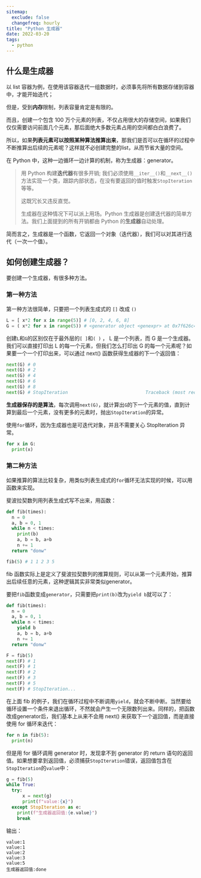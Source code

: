 ```yaml
---
sitemap:
  exclude: false
  changefreq: hourly
title: "Python 生成器"
date: 2022-03-20
tags:
  - python
---
```


## 什么是生成器

以 list 容器为例，在使用该容器迭代一组数据时，必须事先将所有数据存储到容器中，才能开始迭代；

但是，受到**内存**限制，列表容量肯定是有限的。

而且，创建一个包含 100 万个元素的列表，不仅占用很大的存储空间，如果我们仅仅需要访问前面几个元素，那后面绝大多数元素占用的空间都白白浪费了。

所以，如果**列表元素可以按照某种算法推算出来**，那我们是否可以在循环的过程中不断推算出后续的元素呢？这样就不必创建完整的list，从而节省大量的空间。

在 Python 中，这种一边循环一边计算的机制，称为生成器：generator。

> 用 Python 构建**迭代器**有很多开销; 我们必须使用`__iter__()`和`__next__()`方法实现一个类，跟踪内部状态，在没有要返回的值时触发`StopIteration`等等。
> 
> 这既冗长又违反直觉。
> 
> 生成器在这种情况下可以派上用场。Python 生成器是创建迭代器的简单方法。我们上面提到的所有开销都由 Python 的**生成器**自动处理。

简而言之，生成器是一个函数，它返回一个对象（迭代器），我们可以对其进行迭代（一次一个值）。

## 如何创建生成器？

要创建一个生成器，有很多种方法。

### 第一种方法

第一种方法很简单，只要把一个列表生成式的 `[]` 改成 `()`

```py
L = [ x*2 for x in range(5)] # [0, 2, 4, 6, 8]
G = ( x*2 for x in range(5)) # <generator object <genexpr> at 0x7f626c452dbe>
```

创建`L`和`G`的区别仅在于最外层的`[ ]`和`( )` ， L 是一个列表，而 G 是一个生成器。我们可以直接打印出 L 的每一个元素，但我们怎么打印出 G 的每一个元素呢？如果要一个一个打印出来，可以通过 next() 函数获得生成器的下一个返回值：

```py
next(G) # 0
next(G) # 2
next(G) # 4
next(G) # 6
next(G) # 8
next(G) # StopIteration                             Traceback (most recent call last)
```
**生成器保存的是算法**，每次调用`next(G)`，就计算出`G`的下一个元素的值，直到计算到最后一个元素，没有更多的元素时，抛出`StopIteration`的异常。

使用`for`循环，因为生成器也是可迭代对象，并且不需要关心 StopIteration 异常。

```py
for x in G:
  print(x)
```

### 第二种方法

如果推算的算法比较复杂，用类似列表生成式的`for`循环无法实现的时候，可以用函数来实现。

斐波拉契数列用列表生成式写不出来，用函数：

```py
def fib(times):
  n = 0
  a, b = 0, 1
  while n < times:
    print(b)
    a, b = b, a+b
    n += 1
  return "donw"

fib(5) # 1 1 2 3 5
```

fib 函数实际上是定义了斐波拉契数列的推算规则，可以从第一个元素开始，推算出后续任意的元素，这种逻辑其实非常类似generator。

要把`fib`函数变成`generator`，只需要把`print(b)`改为`yield b`就可以了：

```py
def fib(times):
  n = 0
  a, b = 0, 1
  while n < times:
    yield b
    a, b = b, a+b
    n += 1
  return "donw"

F = fib(5)
next(F) # 1
next(F) # 1
next(F) # 2
next(F) # 3
next(F) # 5
next(F) # StopIteration...
```
在上面 fib 的例子，我们在循环过程中不断调用`yield`，就会不断中断。当然要给循环设置一个条件来退出循环，不然就会产生一个无限数列出来。同样的，把函数改成generator后，我们基本上从来不会用 next() 来获取下一个返回值，而是直接使用 for 循环来迭代：

```py
for n in fib(5):
  print(n)
```

但是用 for 循环调用 generator 时，发现拿不到 generator 的 return 语句的返回值。如果想要拿到返回值，必须捕获`StopIteration`错误，返回值包含在`StopIteration`的`value`中：

```py
g = fib(5)
while True:
  try:
      x = next(g)
      print(f"value:{x}")
  except StopIteration as e:
    print(f"生成器返回值:{e.value}")
    break
```

输出：

```
value:1
value:1
value:2
value:3
value:5
生成器返回值:done
```
